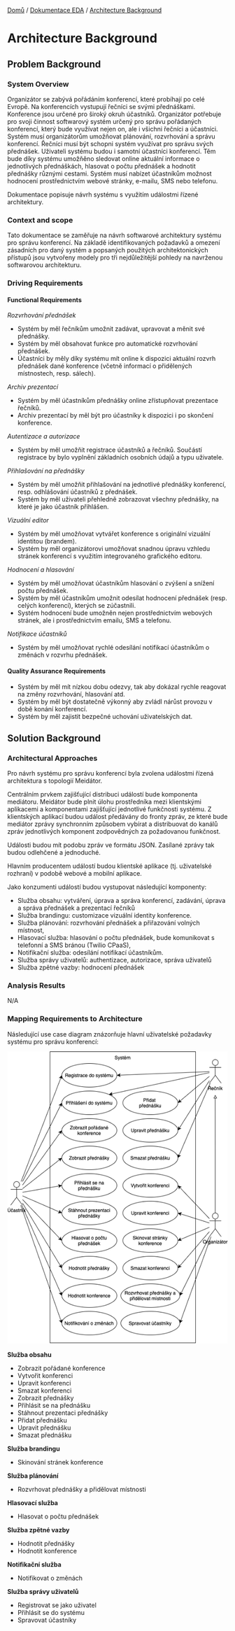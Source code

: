 [Domů](/README.md) / [Dokumentace EDA](/Dokumentace/EDA/README.md) / [Architecture Background](/Dokumentace/EDA/pages/architecture-background.md)

# Architecture Background

## Problem Background

### System Overview
Organizátor se zabývá pořádáním konferencí, které probíhají po celé Evropě. Na konferencích vystupují řečníci se svými přednáškami. Konference jsou určené pro široký okruh účastníků. Organizátor potřebuje pro svoji činnost softwarový systém určený pro správu pořádaných konferencí, který bude využívat nejen on, ale i všichni řečníci a účastníci. Systém musí organizátorům umožňovat plánování, rozvrhování a správu konferencí. Řečníci musí být schopni systém využívat pro správu svých přednášek. Uživateli systému budou i samotní účastníci konferencí. Těm bude díky systému umožňěno sledovat online aktuální informace o jednotlivých přednáškách, hlasovat o počtu přednášek a hodnotit přednášky různými cestami. Systém musí nabízet účastníkům možnost hodnocení prostřednictvím webové stránky, e-mailu, SMS nebo telefonu. 

Dokumentace popisuje návrh systému s využitím událostmi řízené architektury.

### Context and scope
Tato dokumentace se zaměřuje na návrh softwarové architektury systému pro správu konferencí. Na základě identifikovaných požadavků a omezení zásadních pro daný systém a popsaných použitých architektonických přístupů jsou vytvořeny modely pro tři nejdůležitější pohledy na navrženou softwarovou architekturu.

### Driving Requirements

#### Functional Requirements
*Rozvrhování přednášek*
- Systém by měl řečníkům umožnit zadávat, upravovat a měnit své přednášky. 
- Systém by měl obsahovat funkce pro automatické rozvrhování přednášek.
- Účastníci by měly díky systému mít online k dispozici aktuální rozvrh přednášek dané konference (včetně informací o přidělených místnostech, resp. sálech). 

*Archiv prezentací*
- Systém by měl účastníkům přednášky online zřístupňovat prezentace řečníků. 
- Archiv prezentací by měl být pro účastníky k dispozici i po skončení konference. 

*Autentizace a autorizace*
- Systém by měl umožňit registrace účastníků a řečníků. Součástí registrace by bylo vyplnění základních osobních údajů a typu uživatele.

*Přihlašování na přednášky*
- Systém by měl umožňit přihlašování na jednotlivé přednášky konferencí, resp. odhlášování účastníků z přednášek.
- Systém by měl uživateli přehledně zobrazovat všechny přednášky, na které je jako účastník přihlášen. 

*Vizuální editor*
- Systém by měl umožňovat vytvářet konference s originální vizuální identitou (brandem).
- Systém by měl organizátorovi umožňovat snadnou úpravu vzhledu stránek konferencí s využitím integrovaného grafického editoru. 

*Hodnocení a hlasování*
- Systém by měl umožňovat účastníkům hlasování o zvýšení a snížení počtu přednášek. 
- Systém by měl účastníkům umožnit odesílat hodnocení přednášek (resp. celých konferencí), kterých se zúčastnili. 
- Systém hodnocení bude umožněn nejen prostřednictvím webových stránek, ale i prostřednictvím emailu, SMS a telefonu. 

*Notifikace účastníků*
- Systém by měl umožňovat rychlé odesílání notifikací účastníkům o změnách v rozvrhu přednášek. 

#### Quality Assurance Requirements
- Systém by měl mít nízkou dobu odezvy, tak aby dokázal rychle reagovat na změny rozvrhování, hlasování atd.
- Systém by měl být dostatečně výkonný aby zvládl nárůst provozu v době konání konferencí.
- Systém by měl zajistit bezpečné uchování uživatelských dat. 

## Solution Background

### Architectural Approaches
Pro návrh systému pro správu konferencí byla zvolena událostmi řízená architektura s topologií Meidátor. 

Centrálním prvkem zajišťující distribuci událostí bude komponenta mediátoru. Meidátor bude plnit úlohu prostředníka mezi klientskými aplikacemi a komponentami zajišťující jednotlivé funkčnosti systému. Z klientských aplikací budou událost předávány do fronty zpráv, ze které bude mediátor zprávy synchronním způsobem vybírat a distribuovat do kanálů zpráv jednotlivých komponent zodpovědných za požadovanou funkčnost. 

Události budou mít podobu zpráv ve formátu JSON. Zasílané zprávy tak budou odlehčené a jednoduché. 

Hlavním producentem událostí budou klientské aplikace (tj. uživatelské rozhraní) v podobě webové a mobilní aplikace. 

Jako konzumenti událostí budou vystupovat následující komponenty:
- Služba obsahu: vytváření, úprava a správa konferencí, zadávání, úprava a správa přednášek a prezentací řečníků
- Služba brandingu: customizace vizuální identity konference.
- Služba plánování: rozvrhování přednášek a přiřazování volných místnost,
- Hlasovací služba: hlasování o počtu přednášek, bude komunikovat s telefonní a SMS bránou (Twilio CPaaS),
- Notifikační služba: odesílání notifikací účastníkům.
- Služba správy uživatelů: authentizace, autorizace, správa uživatelů
- Služba zpětné vazby: hodnocení přednášek

### Analysis Results
N/A

### Mapping Requirements to Architecture
Následující use case diagram znázorňuje hlavní uživatelské požadavky systému pro správu konferencí:

![Use Case Diagram](../assets/use-case.png)

**Služba obsahu**
- Zobrazit pořádané konference
- Vytvořit konferenci
- Upravit konferenci
- Smazat konferenci
- Zobrazit přednášky
- Přihlásit se na přednášku
- Stáhnout prezentaci přednášky
- Přidat přednášku
- Upravit přednášku
- Smazat přednášku

**Služba brandingu**
- Skinování stránek konference

**Služba plánování**
- Rozvrhovat přednášky a přidělovat místnosti

**Hlasovací služba**
- Hlasovat o počtu přednášek

**Služba zpětné vazby**
- Hodnotit přednášky
- Hodnotit konference

**Notifikační služba**
- Notifikovat o změnách

**Služba správy uživatelů**
- Registrovat se jako uživatel
- Přihlásit se do systému
- Spravovat účastníky